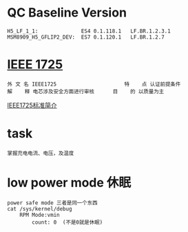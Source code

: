 # QC Baseline Version
    H5_LF_1_1:              ES4 0.1.118.1   LF.BR.1.2.3.1
    MSM8909_H5_GFLIP2_DEV:  ES7 0.1.120.1   LF.BR.1.2.7

# [IEEE 1725](http://baike.baidu.com/link?url=WrEEcFkn3lzihHMWxwJflGJMMblbWzzXpzWkS1M7sDnjfQaSykPcfdsjB6AOjMnLLXf7HdYAk8uJFbzQlUXrOK)
    外 文 名 IEEE1725                      特    点 认证前提条件
    解    释 电芯涉及安全方面进行审核      目    的 以质量为主

[IEEE1725标准简介](http://www.elecfans.com/yuanqijian/dianchi/dianchishengchang/20091218137935.html)

# task
    掌握充电电流、电压，及温度

# low power mode 休眠
    power safe mode 三者是同一个东西
    cat /sys/kernel/debug
        RPM Mode:vmin
            count: 0  (不是0就是休眠)
